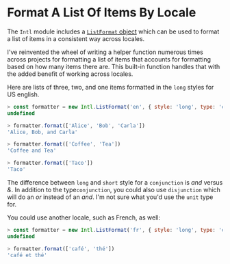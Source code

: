 # Format A List Of Items By Locale

The `Intl` module includes a [`ListFormat`
object](https://developer.mozilla.org/en-US/docs/Web/JavaScript/Reference/Global_Objects/Intl/ListFormat)
which can be used to format a list of items in a consistent way across locales.

I've reinvented the wheel of writing a helper function numerous times across
projects for formatting a list of items that accounts for formatting based on
how many items there are. This built-in function handles that with the added
benefit of working across locales.

Here are lists of three, two, and one items formatted in the `long` styles for
US english.

```javascript
> const formatter = new Intl.ListFormat('en', { style: 'long', type: 'conjunction' });
undefined

> formatter.format(['Alice', 'Bob', 'Carla'])
'Alice, Bob, and Carla'

> formatter.format(['Coffee', 'Tea'])
'Coffee and Tea'

> formatter.format(['Taco'])
'Taco'
```

The difference between `long` and `short` style for a `conjunction` is _and_
versus _&_. In addition to the type`conjunction`, you could also use
`disjunction` which will do an _or_ instead of an _and_. I'm not sure what
you'd use the `unit` type for.

You could use another locale, such as French, as well:

```javascript
> const formatter = new Intl.ListFormat('fr', { style: 'long', type: 'conjunction' });
undefined

> formatter.format(['café', 'thé'])
'café et thé'
```
